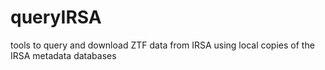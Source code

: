 # queryIRSA
tools to query and download ZTF data from IRSA using local copies of the IRSA metadata databases
